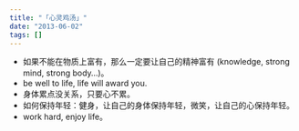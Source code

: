 ```yaml
---
title: "「心灵鸡汤」"
date: "2013-06-02"
tags: []
---
```


* 如果不能在物质上富有，那么一定要让自己的精神富有 (knowledge, strong mind, strong body…)。
* be well to life, life will award you.
* 身体累点没关系，只要心不累。
* 如何保持年轻：健身，让自己的身体保持年轻，微笑，让自己的心保持年轻。
* work hard, enjoy life。
